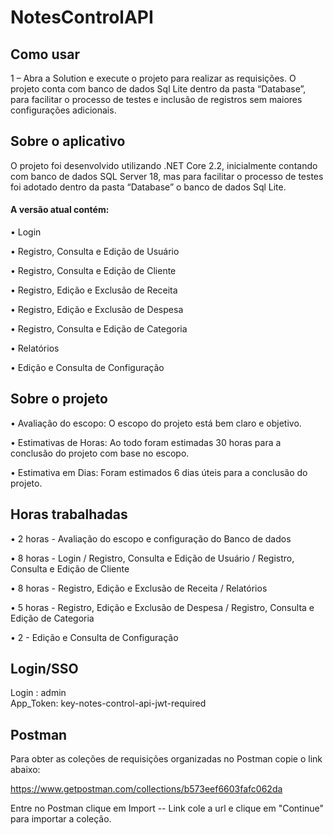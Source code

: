# NotesControlAPI
## Como usar
1 – Abra a Solution e execute o projeto para realizar as requisições. O projeto conta com banco de dados Sql Lite dentro da pasta “Database”, para facilitar o processo de testes e inclusão de registros sem maiores configurações adicionais.

## Sobre o aplicativo
O projeto foi desenvolvido utilizando .NET Core 2.2, inicialmente contando com banco de dados SQL Server 18, mas para facilitar o processo de testes foi adotado dentro da pasta “Database” o banco de dados Sql Lite.

#### A versão atual contém:

•	Login

•	Registro, Consulta e Edição de Usuário

•	Registro, Consulta e Edição de Cliente

•	Registro, Edição e Exclusão de Receita

•	Registro, Edição e Exclusão de Despesa

•	Registro, Consulta e Edição de Categoria

•	Relatórios

•	Edição e Consulta de Configuração

## Sobre o projeto

•	Avaliação do escopo: O escopo do projeto está bem claro e objetivo.

•	Estimativas de Horas: Ao todo foram estimadas 30 horas para a conclusão do projeto com base no escopo.

•	Estimativa em Dias: Foram estimados 6 dias úteis para a conclusão do projeto.

## Horas trabalhadas

•	2 horas - Avaliação do escopo e configuração do Banco de dados

•	8 horas - Login / Registro, Consulta e Edição de Usuário / Registro, Consulta e Edição de Cliente

•	8 horas - Registro, Edição e Exclusão de Receita / Relatórios

•	5 horas - Registro, Edição e Exclusão de Despesa / Registro, Consulta e Edição de Categoria

•	2 - Edição e Consulta de Configuração

## Login/SSO

Login :  admin   
App_Token:  key-notes-control-api-jwt-required 

## Postman

Para obter as coleções de requisições organizadas no Postman copie o link abaixo:

https://www.getpostman.com/collections/b573eef6603fafc062da

Entre no Postman clique em Import -- Link cole a url e clique em "Continue" para importar a coleção.
